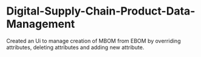 # Digital-Supply-Chain-Product-Data-Management
Created an Ui to manage creation of MBOM from EBOM by overriding attributes, deleting attributes and adding new attribute.
